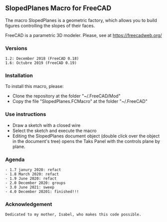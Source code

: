 ## SlopedPlanes Macro for FreeCAD
The macro SlopedPlanes is a geometric factory, which allows you to build figures controlling the slopes of their faces.

FreeCAD is a parametric 3D modeler. Please, see at https://freecadweb.org/

### Versions

    1.2: December 2018 (FreeCAD 0.18)
    1.6: Octubre 2019 (FreeCAD 0.19)

### Installation
To install this macro, please:

* Clone the repository at the folder "~/.FreeCAD/Mod"
* Copy the file "SlopedPlanes.FCMacro" at the folder "~/.FreeCAD"

### Use instructions

* Draw a sketch with a closed wire
* Select the sketch and execute the macro
* Editing the SlopedPlanes document object (double click over the object in the document's tree)
  opens the Taks Panel with the controls plane by plane.

### Agenda

    - 1.7 janury 2020: refact
    - 1.8 March 2020: refact
    - 1.9 June 2020: refact
    - 2.0 December 2020: groups
    - 3.0 June 2021: sweep
    - 4.0 December 20201: finished!!!

### Acknowledgement

    Dedicated to my mother, Isabel, who makes this code possible.
